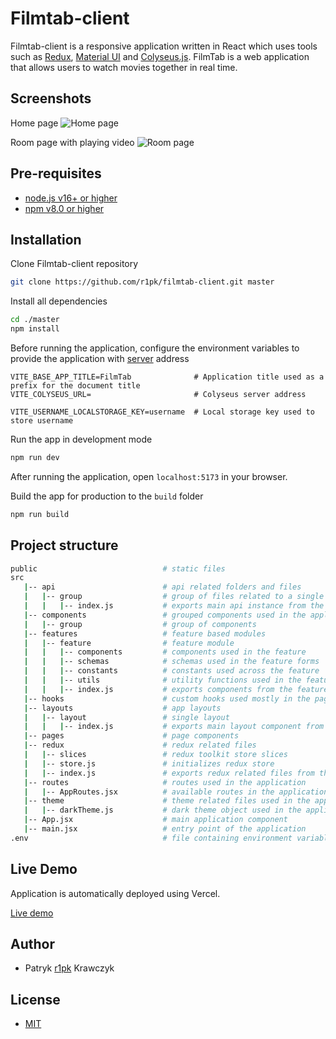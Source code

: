 # Filmtab-client

Filmtab-client is a responsive application written in React which uses tools such as [Redux](https://redux.js.org/), [Material UI](https://mui.com/getting-started/usage/) and [Colyseus.js](https://www.colyseus.io/). FilmTab is a web application that allows users to watch movies together in real time.

## Screenshots

Home page
![Home page](https://i.imgur.com/iTVzEpp.png)

Room page with playing video
![Room page](https://i.imgur.com/ipwe2sw.png)

## Pre-requisites

- [node.js v16+ or higher](https://nodejs.org/en/)
- [npm v8.0 or higher](https://nodejs.org/en/download/)

## Installation

Clone Filmtab-client repository

```bash
git clone https://github.com/r1pk/filmtab-client.git master
```

Install all dependencies

```bash
cd ./master
npm install
```

Before running the application, configure the environment variables to provide the application with [server](https://github.com/r1pk/filmtab-server) address

```env
VITE_BASE_APP_TITLE=FilmTab              # Application title used as a prefix for the document title
VITE_COLYSEUS_URL=                       # Colyseus server address

VITE_USERNAME_LOCALSTORAGE_KEY=username  # Local storage key used to store username
```

Run the app in development mode

```bash
npm run dev
```

After running the application, open `localhost:5173` in your browser.

Build the app for production to the `build` folder

```bash
npm run build
```

## Project structure

```bash
public                            # static files
src
   |-- api                        # api related folders and files
   |   |-- group                  # group of files related to a single api
   |   |   |-- index.js           # exports main api instance from the folder
   |-- components                 # grouped components used in the application
   |   |-- group                  # group of components
   |-- features                   # feature based modules
   |   |-- feature                # feature module
   |   |   |-- components         # components used in the feature
   |   |   |-- schemas            # schemas used in the feature forms
   |   |   |-- constants          # constants used across the feature
   |   |   |-- utils              # utility functions used in the feature components
   |   |   |-- index.js           # exports components from the feature
   |-- hooks                      # custom hooks used mostly in the page components
   |-- layouts                    # app layouts
   |   |-- layout                 # single layout
   |   |   |-- index.js           # exports main layout component from the folder
   |-- pages                      # page components
   |-- redux                      # redux related files
   |   |-- slices                 # redux toolkit store slices
   |   |-- store.js               # initializes redux store
   |   |-- index.js               # exports redux related files from the folder
   |-- routes                     # routes used in the application
   |   |-- AppRoutes.jsx          # available routes in the application
   |-- theme                      # theme related files used in the application
   |   |-- darkTheme.js           # dark theme object used in the application
   |-- App.jsx                    # main application component
   |-- main.jsx                   # entry point of the application
.env                              # file containing environment variables
```

## Live Demo

Application is automatically deployed using Vercel.

[Live demo](https://filmtab.vercel.app)

## Author

- Patryk [r1pk](https://github.com/r1pk) Krawczyk

## License

- [MIT](https://choosealicense.com/licenses/mit/)
